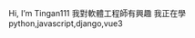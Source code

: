  Hi, I’m Tingan111
我對軟體工程師有興趣
我正在學python,javascript,django,vue3

<!---
Tingan111/Tingan111 is a ✨ special ✨ repository because its `README.md` (this file) appears on your GitHub profile.
You can click the Preview link to take a look at your changes.
--->
